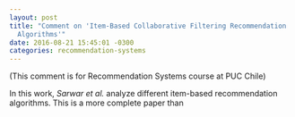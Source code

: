 ```yaml
---
layout: post
title: "Comment on 'Item-Based Collaborative Filtering Recommendation 
  Algorithms'"
date: 2016-08-21 15:45:01 -0300
categories: recommendation-systems
---
```

(This comment is for Recommendation Systems course at PUC Chile)

In this work, _Sarwar et al._ analyze different item-based recommendation
algorithms. This is a more complete paper than 
